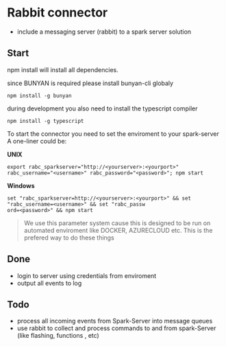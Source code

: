 

# Rabbit connector

* include a messaging server (rabbit) to a spark server solution

## Start

npm install will install all dependencies.

since BUNYAN is required please install bunyan-cli globaly
```
npm install -g bunyan
```

during development you also need to install the typescript compiler

```
npm install -g typescript
```


To start the connector you need to set the enviroment to your spark-server  
A one-liner could be:

**UNIX**
```
export rabc_sparkserver="http://<yourserver>:<yourport>" rabc_username="<username>" rabc_password="<password>"; npm start
```

**Windows**
```
set "rabc_sparkserver=http://<yourserver>:<yourport>" && set "rabc_username=<username>" && set "rabc_passw
ord=<password>" && npm start
```


> We use this parameter system cause this is designed to be run on automated enviroment like DOCKER, AZURECLOUD etc. This is the prefered way to do these things

## Done
* login to server using credentials from enviroment
* output all events to log

## Todo

* process all incoming events from Spark-Server into message queues
* use rabbit to collect and process commands to and from spark-Server (like flashing, functions , etc)

